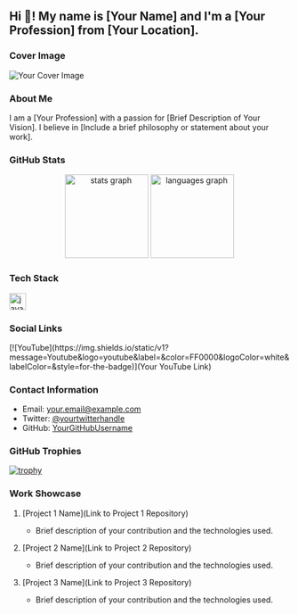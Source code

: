 <h2 align="left">Hi 👋! My name is [Your Name] and I'm a [Your Profession] from [Your Location].</h2>

### Cover Image

![Your Cover Image](link/to/your/cover/image.jpg)

### About Me

I am a [Your Profession] with a passion for [Brief Description of Your Vision]. I believe in [Include a brief philosophy or statement about your work].

### GitHub Stats

<div align="center">
  <img src="https://github-readme-stats.vercel.app/api?username=sabir689&hide_title=false&hide_rank=false&show_icons=true&include_all_commits=true&count_private=true&disable_animations=false&theme=dracula&locale=en&hide_border=false" height="150" alt="stats graph"  />
  <img src="https://github-readme-stats.vercel.app/api/top-langs?username=sabir689&locale=en&hide_title=false&layout=compact&card_width=320&langs_count=5&theme=dracula&hide_border=false" height="150" alt="languages graph"  />
</div>

### Tech Stack

<div align="left">
  <img src="https://cdn.jsdelivr.net/gh/devicons/devicon/icons/javascript/javascript-original.svg" height="30" alt="javascript logo"  />
  <!-- Add more tech stack icons as needed -->
</div>

### Social Links

<div align="left">
  [![YouTube](https://img.shields.io/static/v1?message=Youtube&logo=youtube&label=&color=FF0000&logoColor=white&labelColor=&style=for-the-badge)](Your YouTube Link)
  <!-- Add more social links as needed -->
</div>

### Contact Information

- Email: your.email@example.com
- Twitter: [@yourtwitterhandle](https://twitter.com/yourtwitterhandle)
- GitHub: [YourGitHubUsername](https://github.com/YourGitHubUsername)

### GitHub Trophies

[![trophy](https://github-profile-trophy.vercel.app/?username=sabir689)](https://github.com/ryo-ma/github-profile-trophy)

### Work Showcase

1. [Project 1 Name](Link to Project 1 Repository)
   - Brief description of your contribution and the technologies used.

2. [Project 2 Name](Link to Project 2 Repository)
   - Brief description of your contribution and the technologies used.

3. [Project 3 Name](Link to Project 3 Repository)
   - Brief description of your contribution and the technologies used.
